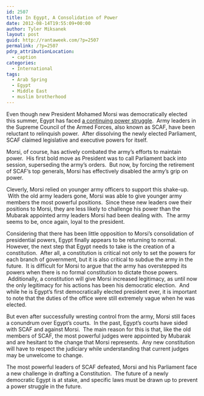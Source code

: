 ```yaml
---
id: 2507
title: In Egypt, A Consolidation of Power
date: 2012-08-14T19:55:09+00:00
author: Tyler Miksanek
layout: post
guid: http://rantaweek.com/?p=2507
permalink: /?p=2507
pdrp_attributionLocation:
  - caption
categories:
  - International
tags:
  - Arab Spring
  - Egypt
  - Middle East
  - muslim brotherhood
---
```

Even though new President Mohamed Morsi was democratically elected this summer, Egypt has faced [a continuing power struggle](http://rantaweek.com/egypts-continuing-power-struggle/ "Egypt’s Continuing Power Struggle").  Army leaders in the Supreme Council of the Armed Forces, also known as SCAF, have been reluctant to relinquish power.  After dissolving the newly elected Parliament, SCAF claimed legislative and executive powers for itself.

Morsi, of course, has actively combated the army&#8217;s efforts to maintain power.  His first bold move as President was to call Parliament back into session, superseding the army&#8217;s orders.  But now, by forcing the retirement of SCAF&#8217;s top generals, Morsi has effectively disabled the army&#8217;s grip on power.

Cleverly, Morsi relied on younger army officers to support this shake-up.  With the old army leaders gone, Morsi was able to give younger army members the most powerful positions.  Since these new leaders owe their positions to Morsi, they are less likely to challenge his power than the Mubarak appointed army leaders Morsi had been dealing with.  The army seems to be, once again, loyal to the president.

Considering that there has been little opposition to Morsi&#8217;s consolidation of presidential powers, Egypt finally appears to be returning to normal.   However, the next step that Egypt needs to take is the creation of a constitution.  After all, a constitution is critical not only to set the powers for each branch of government, but it is also critical to subdue the army in the future.  It is difficult for Morsi to argue that the army has overstepped its powers when there is no formal constitution to dictate those powers.  Additionally, a constitution will give Morsi increased legitimacy, as until now the only legitimacy for his actions has been his democratic election.  And while he is Egypt&#8217;s first democratically elected president ever, it is important to note that the duties of the office were still extremely vague when he was elected.

But even after successfully wresting control from the army, Morsi still faces a conundrum over Egypt&#8217;s courts.  In the past, Egypt&#8217;s courts have sided with SCAF and against Morsi.  The main reason for this is that, like the old members of SCAF, the most powerful judges were appointed by Mubarak and are hesitant to the change that Morsi represents.  Any new constitution will have to respect the judiciary while understanding that current judges may be unwelcome to change.

The most powerful leaders of SCAF defeated, Morsi and his Parliament face a new challenge in drafting a Constitution.  The future of a newly democratic Egypt is at stake, and specific laws must be drawn up to prevent a power struggle in the future.